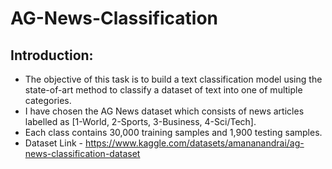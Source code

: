 # AG-News-Classification

## Introduction:
* The objective of this task is to build a text classification model using the state-of-art method to classify a dataset of text into one of multiple categories.  
* I have chosen the AG News dataset which consists of news articles labelled as [1-World, 2-Sports, 3-Business, 4-Sci/Tech].
* Each class contains 30,000 training samples and 1,900 testing samples.
* Dataset Link - https://www.kaggle.com/datasets/amananandrai/ag-news-classification-dataset
